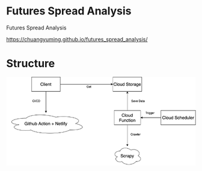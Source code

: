 # Futures Spread Analysis
Futures Spread Analysis

https://chuangyuming.github.io/futures_spread_analysis/

# Structure

![image](https://raw.githubusercontent.com/ChuangYuMing/futures_spread_analysis/master/flow.drawio.png)
